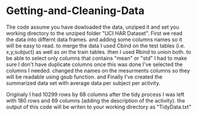 # Getting-and-Cleaning-Data
The code assume you have dowloaded the data, unziped it and set you working directory to the unziped folder "UCI HAR Dataset".
First we read the data into differnt data frames. and adding some columns names so it will be easy to read.
to merge the data I used Cbind on the test tables (i.e. x,y,subjuct) as well as on the train tables. then I used Rbind to union both.
to be able to select only columns that contains "mean" or "std" I had to make sure I don't have duplicate columns once this was done I've selected the columns I needed.
changed the names on the mesurments columns so they will be readable using gsub function.
and Finally I've created the summarized data set with average data per subject per activity.

Originaly I had 10299 rows by 68 columns after the tidy process I was left with 180 rows and 69 columns (adding the description of the activity).
the output of this code will be writen to your working directory as "TidyData.txt"
